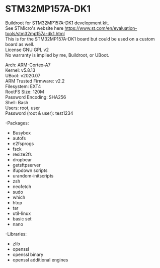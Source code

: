 # STM32MP157A-DK1  
Buildroot for STM32MP157A-DK1 development kit.  
See STMicro's website here https://www.st.com/en/evaluation-tools/stm32mp157a-dk1.html  
This is for the STM32MP157A-DK1 board but could be used on a custom board as well.  
License GNU GPL v2  
No warranty is implied by me, Buildroot, or UBoot.  
  
  
Arch: ARM-Cortex-A7  
Kernel: v5.8.13  
UBoot: v2020.07  
ARM Trusted Firmware: v2.2  
Filesystem: EXT4  
RootFS Size: 120M  
Password Encoding: SHA256  
Shell: Bash  
Users: root, user  
Password (root & user): test1234  
  
-Packages:  
-  Busybox  
-  autofs  
-  e2fsprogs  
-    fsck  
-    resize2fs  
-  dropbear  
-  getsftpserver  
-  ifupdown scripts  
-  urandom-initscripts  
-  zsh  
-  neofetch  
-  sudo  
-  which  
-  htop  
-  tar  
-  util-linux  
-    basic set  
-  nano  
  
-Libraries:  
-  zlib  
-  openssl  
-  openssl binary  
-  openssl additional engines  


